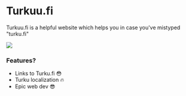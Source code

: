 # Turkuu.fi

Turkuu.fi is a helpful website which helps you in case you've mistyped "turku.fi"

<img src="https://github.com/jpitkanen18/Turkuu.fi/blob/master/turkuu.png)">

### Features?

- Links to Turku.fi :flushed:
- Turku localization :fire:
- Epic web dev :sunglasses: